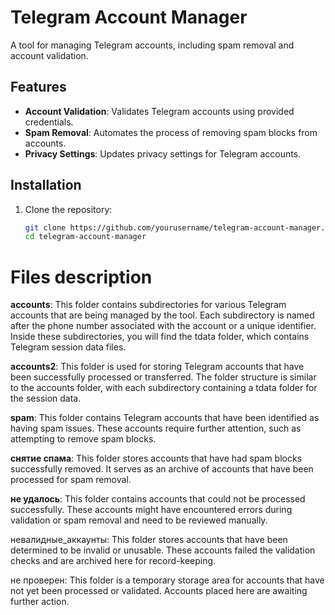 # Telegram Account Manager

A tool for managing Telegram accounts, including spam removal and account validation.

## Features
- **Account Validation**: Validates Telegram accounts using provided credentials.
- **Spam Removal**: Automates the process of removing spam blocks from accounts.
- **Privacy Settings**: Updates privacy settings for Telegram accounts.

## Installation

1. Clone the repository:
   ```bash
   git clone https://github.com/yourusername/telegram-account-manager.git
   cd telegram-account-manager
   
# Files description 

**accounts**:
This folder contains subdirectories for various Telegram accounts that are being managed by the tool. Each subdirectory is named after the phone number associated with the account or a unique identifier. Inside these subdirectories, you will find the tdata folder, which contains Telegram session data files.

**accounts2**:
This folder is used for storing Telegram accounts that have been successfully processed or transferred. The folder structure is similar to the accounts folder, with each subdirectory containing a tdata folder for the session data.

**spam**:
This folder contains Telegram accounts that have been identified as having spam issues. These accounts require further attention, such as attempting to remove spam blocks.

**снятие спама**:
This folder stores accounts that have had spam blocks successfully removed. It serves as an archive of accounts that have been processed for spam removal.

**не удалось**:
This folder contains accounts that could not be processed successfully. These accounts might have encountered errors during validation or spam removal and need to be reviewed manually.

невалидные_аккаунты:
This folder stores accounts that have been determined to be invalid or unusable. These accounts failed the validation checks and are archived here for record-keeping.

не проверен:
This folder is a temporary storage area for accounts that have not yet been processed or validated. Accounts placed here are awaiting further action.
